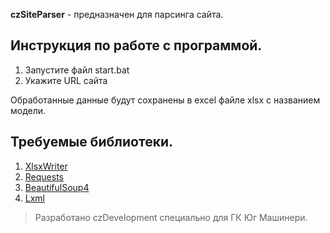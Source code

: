 **czSiteParser** - предназначен для парсинга сайта.

## Инструкция по работе с программой.
1. Запустите файл start.bat
2. Укажите URL сайта

Обработанные данные будут сохранены в excel файле xlsx с названием модели.

## Требуемые библиотеки.
1. [XlsxWriter](https://pypi.org/project/XlsxWriter/)
2. [Requests](https://pypi.org/project/requests/)
3. [BeautifulSoup4](https://pypi.org/project/beautifulsoup4/)
4. [Lxml](https://pypi.org/project/lxml/)

> Разработано czDevelopment специально для ГК Юг Машинери.
